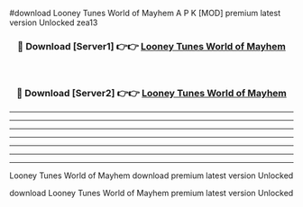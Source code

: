 #download Looney Tunes World of Mayhem A P K [MOD] premium latest version Unlocked zea13 



<div align="center">
<h3>🔴 Download [Server1] 👉👉 <a href="https://apkdownload3.web.app/">Looney Tunes World of Mayhem</a></h3><br>

<h3>🔴 Download [Server2] 👉👉 <a href="https://apkdownload3.web.app/">Looney Tunes World of Mayhem</a></h3>
</div>





----------------------------------------------------------

----------------------------------------------------------

----------------------------------------------------------

----------------------------------------------------------

----------------------------------------------------------

----------------------------------------------------------

----------------------------------------------------------

Looney Tunes World of Mayhem download premium latest version Unlocked

download Looney Tunes World of Mayhem premium latest version Unlocked
